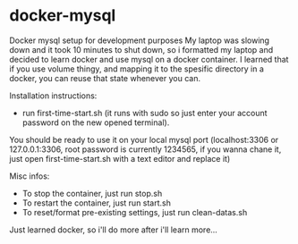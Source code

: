 # docker-mysql
Docker mysql setup for development purposes
My laptop was slowing down and it took 10 minutes to shut down, so i formatted my laptop and decided to learn docker and
use mysql on a docker container. I learned that if you use volume thingy, and mapping it to the spesific directory in
a docker, you can reuse that state whenever you can. 

Installation instructions: 
- run first-time-start.sh (it runs with sudo so just enter your account password on the new opened terminal).

You should be ready to use it on your local mysql port (localhost:3306 or 127.0.0.1:3306, root password is currently 1234565, if you wanna chane it, just open first-time-start.sh with a text editor and replace it)

Misc infos:
- To stop the container, just run stop.sh
- To restart the container, just run start.sh
- To reset/format pre-existing settings, just run clean-datas.sh

Just learned docker, so i'll do more after i'll learn more...
